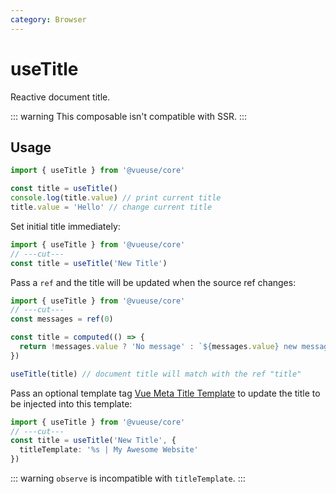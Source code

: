 ```yaml
---
category: Browser
---
```


# useTitle

Reactive document title.

::: warning
This composable isn't compatible with SSR.
:::

## Usage

```ts
import { useTitle } from '@vueuse/core'

const title = useTitle()
console.log(title.value) // print current title
title.value = 'Hello' // change current title
```

Set initial title immediately:

```ts
import { useTitle } from '@vueuse/core'
// ---cut---
const title = useTitle('New Title')
```

Pass a `ref` and the title will be updated when the source ref changes:

```ts
import { useTitle } from '@vueuse/core'
// ---cut---
const messages = ref(0)

const title = computed(() => {
  return !messages.value ? 'No message' : `${messages.value} new messages`
})

useTitle(title) // document title will match with the ref "title"
```

Pass an optional template tag [Vue Meta Title Template](https://vue-meta.nuxtjs.org/guide/metainfo.html) to update the title to be injected into this template:

```ts
import { useTitle } from '@vueuse/core'
// ---cut---
const title = useTitle('New Title', {
  titleTemplate: '%s | My Awesome Website'
})
```

::: warning
`observe` is incompatible with `titleTemplate`.
:::
